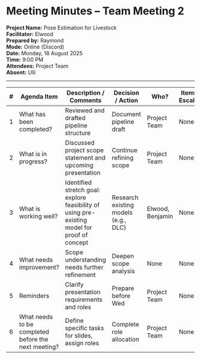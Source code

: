 # Meeting Minutes – Team Meeting 2

**Project Name:** Pose Estimation for Livestock  
**Facilitator:** Elwood  
**Prepared by:** Raymond  
**Mode:** Online (Discord)  
**Date:** Monday, 18 August 2025  
**Time:** 9:00 PM  
**Attendees:** Project Team  
**Absent:** Ulli  

---

| # | Agenda Item | Description / Comments | Decision / Action | Who? | Items for Escalation |
|---|-------------|------------------------|-------------------|------|----------------------|
| 1 | What has been completed? | Reviewed and drafted pipeline structure | Document pipeline draft | Project Team | None |
| 2 | What is in progress? | Discussed project scope statement and upcoming presentation | Continue refining scope | Project Team | None |
| 3 | What is working well? | Identified stretch goal: explore feasibility of using pre-existing model for proof of concept | Research existing models (e.g., DLC) | Elwood, Benjamin | None |
| 4 | What needs improvement? | Scope understanding needs further refinement | Deepen scope analysis | None | None |
| 5 | Reminders | Clarify presentation requirements and roles | Prepare before Wed | Project Team | None |
| 6 | What needs to be completed before the next meeting? | Define specific tasks for slides, assign roles | Complete role allocation | Project Team | None |
